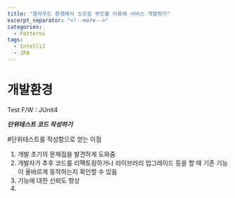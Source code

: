 ```yaml
---
title: "클라우드 환경에서 스프링 부트를 이용해 서비스 개발하기"
excerpt_separator: "<!--more-->"
categories:
  - Patterns
tags:
  - IntelliJ
  - JPA
---
```


# 개발환경  
Test F/W : JUnit4

***단위테스트 코드 작성하기***<br>

#단위테스트를 작성함으로 얻는 이점
  1. 개발 초기의 문제점을 발견하게 도와줌
  2. 개발자가 추후 코드를 리팩토링하거나 라이브러리 업그레이드 등을 할 때 기존 기능이 올바르게 동작하는지 확인할 수 있음
  3. 기능에 대한 신뢰도 향상
  4.



<!--
줄바꿈       스페이스바를 두번 + Enter 해준다.
문법표시     마크다운 문법 앞에 \를 붙여준다.
링크        <링크주소>
이미지삽입   ![image](이미지주소)
헤더        # h1
            ## h2
            ### h3
            #### h4
            ##### h5
            ###### h6

굵게         **강조된 텍스트입니다**
기울기       *기울여진 텍스트입니다*
취소선       ~~취소된 텍스트입니다~~
밑줄        <u>밑줄 있는 텍스트입니다</u>
글씨색      <span style="color:yellow">노란 글씨입니다.</span>

```언어 이름(소문자)
이 부분에 코드 적기
```

체크박스    - [ ] 체크 안됨
            - [X] 체크 됨

-->

